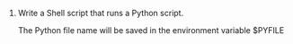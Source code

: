 1. Write a Shell script that runs a Python script.

	The Python file name will be saved in the environment variable $PYFILE
